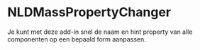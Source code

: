 # NLDMassPropertyChanger
Je kunt met deze add-in snel de naam en hint property van alle componenten op een bepaald form aanpassen.
